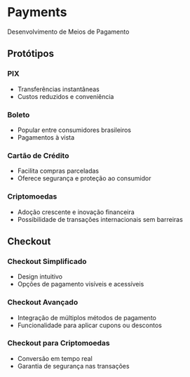 # Payments
Desenvolvimento de Meios de Pagamento

## Protótipos
### PIX
* Transferências instantâneas
* Custos reduzidos e conveniência

### Boleto
* Popular entre consumidores brasileiros
* Pagamentos à vista

### Cartão de Crédito
* Facilita compras parceladas
* Oferece segurança e proteção ao consumidor

### Criptomoedas
* Adoção crescente e inovação financeira
* Possibilidade de transações internacionais sem barreiras

## Checkout
### Checkout Simplificado
* Design intuitivo
* Opções de pagamento visíveis e acessíveis

### Checkout Avançado
* Integração de múltiplos métodos de pagamento
* Funcionalidade para aplicar cupons ou descontos

### Checkout para Criptomoedas
* Conversão em tempo real
* Garantia de segurança nas transações

